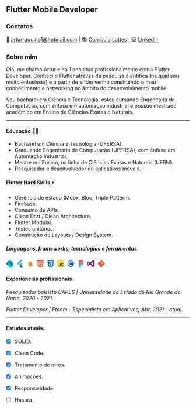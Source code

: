 ## Flutter Mobile Developer
 
 ### Contatos

 📧 artur-aquino1@hotmail.com |
 📚 [Currículo Lattes](http://lattes.cnpq.br/2765286091172510) |
 💻 [LinkedIn](http://lattes.cnpq.br/2765286091172510) 

### Sobre mim

Olá, me chamo Artur e há 1 ano atuo profissionalmente como Flutter Developer. Conheci o Flutter através da pesquisa científica (na qual sou muito entusiasta) e a partir de então venho construindo o meu conhecimento e networking no âmbito do desenvolvimento mobile.

Sou bacharel em Ciência e Tecnologia, estou cursando Engenharia de Computação, com ênfase em automação industrial e possuo mestrado acadêmico em Ensino de Ciências Exatas e Naturais.


***

#### Educação :man_student:
* Bacharel em Ciência e Tecnologia (UFERSA).
* Graduando Engenharia de Computação (UFERSA), com ênfase em Automação Industrial.
* Mestre em Ensino, na linha de Ciências Exatas e Naturais (UERN).
* Pesquisador e desenvolvedor de aplicativos móveis.  


#### Flutter Hard Skills :zap:
* Gerência de estado (Mobx, Bloc, Triple Pattern).
* Firebase.
* Consumo de APIs.
* Clean Dart / Clean Architecture.
* Flutter Modular.
* Testes unitários.
* Construção de Layouts / Design System.

##### Linguagens, frameworks, tecnologias e ferramentas
<img src="https://raw.githubusercontent.com/devicons/devicon/master/icons/dart/dart-original.svg" width="20" height="20"> <img/>
<img src="https://raw.githubusercontent.com/devicons/devicon/master/icons/flutter/flutter-original.svg" width="20" height="20"> <img/>
<img src="https://raw.githubusercontent.com/devicons/devicon/master/icons/firebase/firebase-plain.svg" width="20" height="20"> <img/>
<img src="https://raw.githubusercontent.com/devicons/devicon/master/icons/html5/html5-original.svg" width="20" height="20"> <img/>
<img src="https://raw.githubusercontent.com/devicons/devicon/master/icons/css3/css3-original.svg" width="20" height="20"> <img/>
<img src="https://raw.githubusercontent.com/devicons/devicon/master/icons/javascript/javascript-original.svg" width="20" height="20"> <img/>
<img src="https://raw.githubusercontent.com/devicons/devicon/master/icons/c/c-original.svg" width="20" height="20"> <img/>
<img src="https://raw.githubusercontent.com/devicons/devicon/master/icons/figma/figma-original.svg" width="20" height="20"> <img/>
<img src="https://raw.githubusercontent.com/devicons/devicon/master/icons/visualstudio/visualstudio-plain.svg" width="20" height="20"> <img/>
<img src="https://raw.githubusercontent.com/devicons/devicon/master/icons/git/git-original.svg" width="20" height="20"> <img/>

#### Experiências profissionais

*Pesquisador bolsista CAPES | Universidade do Estado do Rio Grande do Norte, 2020 - 2021.*

*Flutter Developer | Fteam - Especialista em Aplicativos, Abr. 2021 - atual.*

***

#### Estudos atuais:

- [x] SOLID.
- [x] Clean Code.
- [x] Tratamento de erros.
- [x] Animações.
- [x] Responsividade.
- [ ] Hasura.



